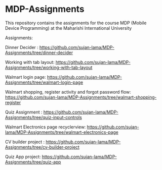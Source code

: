 # MDP-Assignments
This repository contains the assignments for the course MDP (Mobile Device Programming) at the Maharishi International University

Assignments:

Dinner Decider : https://github.com/sujan-lama/MDP-Assignments/tree/dinner-decider

Working with tab layout: https://github.com/sujan-lama/MDP-Assignments/tree/working-with-tab-layout

Walmart login page: https://github.com/sujan-lama/MDP-Assignments/tree/walmart-login-page

Walmart shopping, register activity and forgot password flow: https://github.com/sujan-lama/MDP-Assignments/tree/walmart-shopping-register

Quiz Assignment : https://github.com/sujan-lama/MDP-Assignments/tree/quiz-input-controls

Walmart Electronics page recyclerview: https://github.com/sujan-lama/MDP-Assignments/tree/walmart-electronics-page

CV builder project : https://github.com/sujan-lama/MDP-Assignments/tree/cv-builder-project

Quiz App project: https://github.com/sujan-lama/MDP-Assignments/tree/quiz-app

